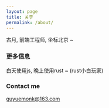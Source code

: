 ```yaml
---
layout: page
title: 关于
permalink: /about/
---
```


古月, 前端工程师, 坐标北京 ~

### 更多信息

白天使用js, 晚上使用rust ~ (rust小白玩家)

### Contact me

[guyuemonk@163.com](mailto:email@domain.com)
